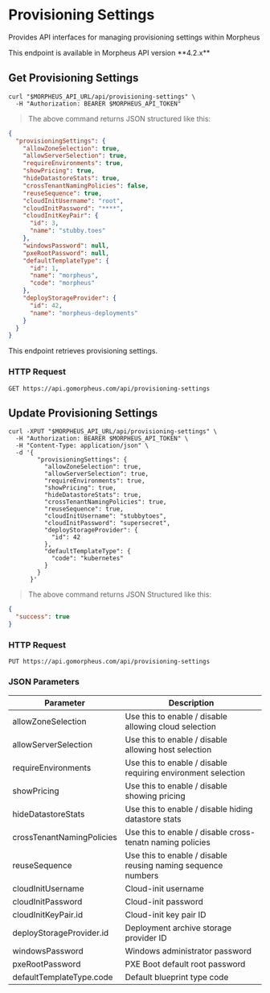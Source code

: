 # Provisioning Settings

Provides API interfaces for managing provisioning settings within Morpheus

<aside class="info">
This endpoint is available in Morpheus API version **4.2.x**
</aside>


## Get Provisioning Settings

```shell
curl "$MORPHEUS_API_URL/api/provisioning-settings" \
  -H "Authorization: BEARER $MORPHEUS_API_TOKEN"
```

> The above command returns JSON structured like this:

```json
{
  "provisioningSettings": {
    "allowZoneSelection": true,
    "allowServerSelection": true,
    "requireEnvironments": true,
    "showPricing": true,
    "hideDatastoreStats": true,
    "crossTenantNamingPolicies": false,
    "reuseSequence": true,
    "cloudInitUsername": "root",
    "cloudInitPassword": "****",
    "cloudInitKeyPair": {
      "id": 3,
      "name": "stubby.toes"
    },
    "windowsPassword": null,
    "pxeRootPassword": null,
    "defaultTemplateType": {
      "id": 1,
      "name": "morpheus",
      "code": "morpheus"
    },
    "deployStorageProvider": {
      "id": 42,
      "name": "morpheus-deployments"
    }
  }
} 
```

This endpoint retrieves provisioning settings.

### HTTP Request

`GET https://api.gomorpheus.com/api/provisioning-settings`


## Update Provisioning Settings

```shell
curl -XPUT "$MORPHEUS_API_URL/api/provisioning-settings" \
  -H "Authorization: BEARER $MORPHEUS_API_TOKEN" \
  -H "Content-Type: application/json" \
  -d '{
        "provisioningSettings": {
          "allowZoneSelection": true,
          "allowServerSelection": true,
          "requireEnvironments": true,
          "showPricing": true,
          "hideDatastoreStats": true,
          "crossTenantNamingPolicies": true,
          "reuseSequence": true,
          "cloudInitUsername": "stubbytoes",
          "cloudInitPassword": "supersecret",
          "deployStorageProvider": {
            "id": 42
          },
          "defaultTemplateType": {
            "code": "kubernetes"
          }
        }
      }'
```

> The above command returns JSON Structured like this:

```json
{
  "success": true
}
```

### HTTP Request

`PUT https://api.gomorpheus.com/api/provisioning-settings`

### JSON Parameters

Parameter | Description
--------- | -----------
allowZoneSelection | Use this to enable / disable allowing cloud selection
allowServerSelection | Use this to enable / disable allowing host selection
requireEnvironments | Use this to enable / disable requiring environment selection
showPricing | Use this to enable / disable showing pricing
hideDatastoreStats | Use this to enable / disable hiding datastore stats
crossTenantNamingPolicies | Use this to enable / disable cross-tenatn naming policies
reuseSequence | Use this to enable / disable reusing naming sequence numbers
cloudInitUsername | Cloud-init username
cloudInitPassword | Cloud-init password
cloudInitKeyPair.id | Cloud-init key pair ID
deployStorageProvider.id | Deployment archive storage provider ID
windowsPassword | Windows administrator password
pxeRootPassword | PXE Boot default root password
defaultTemplateType.code | Default blueprint type code